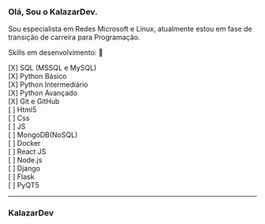 ### Olá, Sou o KalazarDev.

Sou especialista em Redes Microsoft e Linux, atualmente estou em fase de transição de carreira para Programação.


Skills em desenvolvimento: 🖖

[X] SQL (MSSQL e MySQL)<br />
[X] Python Básico<br />
[X] Python Intermediário<br />
[X] Python Avançado<br />
[X] Git e GitHub<br />
[ ] Html5<br />
[ ] Css<br />
[ ] JS<br />
[ ] MongoDB(NoSQL)<br />
[ ] Docker<br />
[ ] React JS<br />
[ ] Node.js<br />
[ ] Django<br />
[ ] Flask<br />
[ ] PyQT5<br />


---
### KalazarDev

